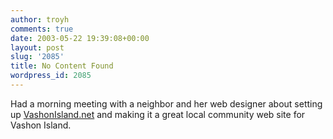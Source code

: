 ```yaml
---
author: troyh
comments: true
date: 2003-05-22 19:39:08+00:00
layout: post
slug: '2085'
title: No Content Found
wordpress_id: 2085
---
```


Had a morning meeting with a neighbor and her web designer about setting up [VashonIsland.net](http://vashonisland.net) and making it a great local community web site for Vashon Island.
